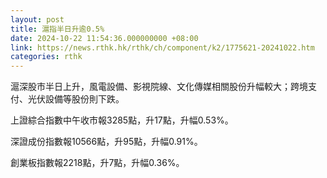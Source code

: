 ```yaml
---
layout: post
title: 滬指半日升逾0.5%
date: 2024-10-22 11:54:36.000000000 +08:00
link: https://news.rthk.hk/rthk/ch/component/k2/1775621-20241022.htm
categories: rthk
---
```


滬深股市半日上升，風電設備、影視院線、文化傳媒相關股份升幅較大；跨境支付、光伏設備等股份則下跌。

上證綜合指數中午收市報3285點，升17點，升幅0.53%。

深證成份指數報10566點，升95點，升幅0.91%。

創業板指數報2218點，升7點，升幅0.36%。
